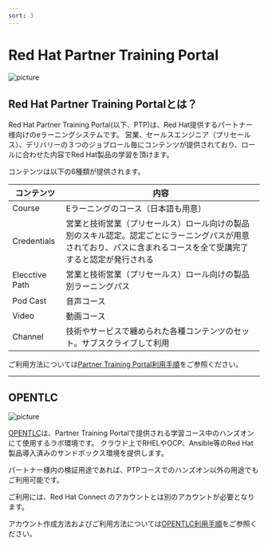 ```yaml
---
sort: 3
---
```


# Red Hat Partner Training Portal

 ![picture](https://github.com/RH-OPEN/rh-open.github.io/blob/main/offering/images/ptp/top.png?raw=true)

## Red Hat Partner Training Portalとは？

Red Hat Partner Training Portal(以下、PTP)は、Red Hat提供するパートナー様向けのeラーニングシステムです。
営業、セールスエンジニア（プリセールス）、デリバリーの３つのジョブロール毎にコンテンツが提供されており、ロールに合わせた内容でRed Hat製品の学習を頂けます。

コンテンツは以下の6種類が提供されます。

|コンテンツ|内容|
| ---- | ---- |
|Course|Eラーニングのコース（日本語も用意）|
|Credentials|営業と技術営業（プリセールス）ロール向けの製品別のスキル認定。認定ごとにラーニングパスが用意されており、パスに含まれるコースを全て受講完了すると認定が発行される|
|Elecctive Path|営業と技術営業（プリセールス）ロール向けの製品別ラーニングパス|
|Pod Cast|音声コース|
|Video|動画コース|
|Channel|技術やサービスで纏められた各種コンテンツのセット。サブスクライブして利用|

ご利用方法については[Partner Training Portal利用手順](usage-ptp.html)をご参照ください。

<hr>

## OPENTLC

 ![picture](https://github.com/RH-OPEN/rh-open.github.io/blob/main/offering/images/ptp/opentlc.png?raw=true)
 
[OPENTLC](https://labs.opentlc.com/)は、Partner Training Portalで提供される学習コース中のハンズオンにて使用するラボ環境です。
クラウド上でRHELやOCP、Ansible等のRed Hat製品導入済みのサンドボックス環境を提供します。

パートナー様内の検証用途であれば、PTPコースでのハンズオン以外の用途でもご利用可能です。

ご利用には、Red Hat Connect のアカウントとは別のアカウントが必要となります。

アカウント作成方法およびご利用方法については[OPENTLC利用手順](usage-opentlc.html)をご参照ください。